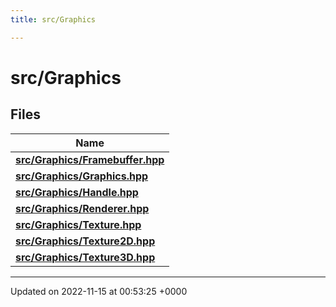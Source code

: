 ```yaml
---
title: src/Graphics

---
```


# src/Graphics



## Files

| Name           |
| -------------- |
| **[src/Graphics/Framebuffer.hpp](/files/Framebuffer_8hpp.md#file-framebuffer.hpp)**  |
| **[src/Graphics/Graphics.hpp](/files/Graphics_8hpp.md#file-graphics.hpp)**  |
| **[src/Graphics/Handle.hpp](/files/Handle_8hpp.md#file-handle.hpp)**  |
| **[src/Graphics/Renderer.hpp](/files/Renderer_8hpp.md#file-renderer.hpp)**  |
| **[src/Graphics/Texture.hpp](/files/Texture_8hpp.md#file-texture.hpp)**  |
| **[src/Graphics/Texture2D.hpp](/files/Texture2D_8hpp.md#file-texture2d.hpp)**  |
| **[src/Graphics/Texture3D.hpp](/files/Texture3D_8hpp.md#file-texture3d.hpp)**  |






-------------------------------

Updated on 2022-11-15 at 00:53:25 +0000
